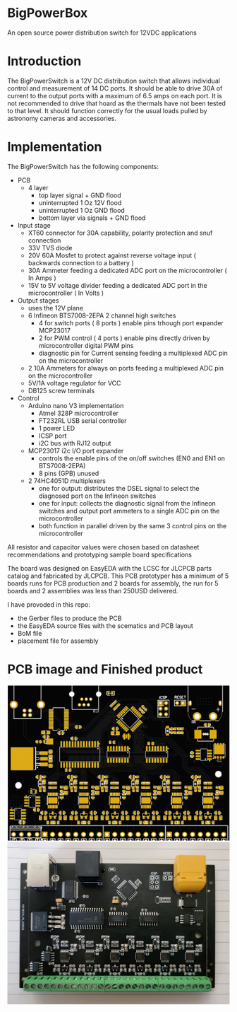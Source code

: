 # BigPowerBox
 An open source power distribution switch for 12VDC applications

# Introduction
The BigPowerSwitch is a 12V DC distribution switch that allows individual control and measurement of 14 DC ports. It should be able to drive 30A of current to the output ports with a maximum of 6.5 amps on each port. It is not recommended to drive that hoard as the thermals have not been tested to that level. It should function correctly for the usual loads pulled by astronomy cameras and accessories.

# Implementation
The BigPowerSwitch has the following components:
- PCB
  - 4 layer 
    - top layer signal + GND flood
    - uninterrupted 1 Oz 12V flood
    - uninterrupted 1 Oz GND flood
    - bottom layer via signals + GND flood
- Input stage
  - XT60 connector for 30A capability, polarity protection and snuf connection
  - 33V TVS diode
  - 20V 60A Mosfet to protect against reverse voltage input ( backwards connection to a battery )
  - 30A Ammeter feeding a dedicated ADC port on the microcontroller ( In Amps )
  - 15V to 5V voltage divider feeding a dedicated ADC port in the microcontroller ( In Volts )
- Output stages
  - uses the 12V plane
  - 6 Infineon BTS7008-2EPA 2 channel high switches
    - 4 for switch ports ( 8 ports ) enable pins trhough port expander MCP23017
    - 2 for PWM control ( 4 ports ) enable pins directly driven by microcontroller digital PWM pins
    - diagnostic pin for Current sensing feeding a multiplexed ADC pin on the microcontroller
  - 2 10A Ammeters for always on ports feeding a multiplexed ADC pin on the microcontroller
  - 5V/1A voltage regulator for VCC
  - DB125 screw terminals
- Control
  - Arduino nano V3 implementation
    - Atmel 328P microcontroller
    - FT232RL USB serial controller
    - 1 power LED
    - ICSP port
    - i2C bus with RJ12 output
  - MCP23017 i2c I/O port expander
    - controls the enable pins of the on/off switches (EN0 and EN1 on BTS7008-2EPA)
    - 8 pins (GPB) unused
  - 2 74HC4051D multiplexers
    - one for output: distributes the DSEL signal to select the diagnosed port on the Infineon switches
    - one for input: collects the diagnostic signal from the Infineon switches and output port ammeters to a single ADC pin on the microcontroller
    - both function in parallel driven by the same 3 control pins on the microcontroller

All resistor and capacitor values were chosen based on datasheet recommendations and prototyping sample board specifications

The board was designed on EasyEDA with the LCSC for JLCPCB parts catalog and fabricated by JLCPCB. This PCB prototyper has a minimum of 5 boards runs for PCB production and 2 boards for assembly, the run for 5 boards and 2 assemblies was less than 250USD delivered.

I have provoded in this repo:
- the Gerber files to produce the PCB
- the EasyEDA source files with the scematics and PCB layout
- BoM file
- placement file for assembly

# PCB image and Finished product
![PCB](../../Resources/PCBImg.jpg)
![PCB Picture](../../Resources/pcb.jpg)
